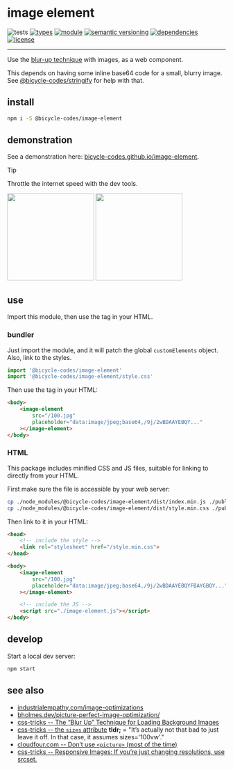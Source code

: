 # image element
![tests](https://github.com/bicycle-codes/image-element/actions/workflows/nodejs.yml/badge.svg)
[![types](https://img.shields.io/npm/types/@bicycle-codes/image-element?style=flat-square)](README.md)
[![module](https://img.shields.io/badge/module-ESM%2FCJS-blue?style=flat-square)](README.md)
[![semantic versioning](https://img.shields.io/badge/semver-2.0.0-blue?logo=semver&style=flat-square)](https://semver.org/)
[![dependencies](https://img.shields.io/badge/dependencies-zero-brightgreen.svg?style=flat-square)](package.json)
[![license](https://img.shields.io/badge/license-MIT-brightgreen.svg?style=flat-square)](LICENSE)

-----------------------------------------

Use the [blur-up technique](https://css-tricks.com/the-blur-up-technique-for-loading-background-images/) with images, as a web component.

This depends on having some inline base64 code for a small, blurry image. See [@bicycle-codes/stringify](https://github.com/bicycle-codes/stringify) for help with that.

## install

```sh
npm i -S @bicycle-codes/image-element
```

## demonstration

See a demonstration here: [bicycle-codes.github.io/image-element](https://bicycle-codes.github.io/image-element/).

> [!TIP]
> Throttle the internet speed with the dev tools.

<img src="https://github.com/bicycle-codes/image-element/raw/main/before.png" width="200" /> <img src="https://github.com/bicycle-codes/image-element/raw/main/after.png" width="200" />

## use
Import this module, then use the tag in your HTML.

### bundler
Just import the module, and it will patch the global `customElements` object.
Also, link to the styles.

```js
import '@bicycle-codes/image-element'
import '@bicycle-codes/image-element/style.css'
```

Then use the tag in your HTML:

```html
<body>
    <image-element
        src="/100.jpg"
        placeholder="data:image/jpeg;base64,/9j/2wBDAAYEBQY..."
    ></image-element>
</body>
```

### HTML
This package includes minified CSS and JS files, suitable for linking to directly from your HTML.

First make sure the file is accessible by your web server:

```sh
cp ./node_modules/@bicycle-codes/image-element/dist/index.min.js ./public/image-element.js
cp ./node_modules/@bicycle-codes/image-element/dist/style.min.css ./public
```

Then link to it in your HTML:

```html
<head>
    <!-- include the style -->
    <link rel="stylesheet" href="/style.min.css">
</head>

<body>
    <image-element
        src="/100.jpg"
        placeholder="data:image/jpeg;base64,/9j/2wBDAAYEBQYFBAYGBQY..."
    ></image-element>

    <!-- include the JS -->
    <script src="./image-element.js"></script>
</body>
```

## develop

Start a local dev server:

```sh
npm start
```

## see also

* [industrialempathy.com/image-optimizations](https://www.industrialempathy.com/posts/image-optimizations/)
* [bholmes.dev/picture-perfect-image-optimization/](https://bholmes.dev/blog/picture-perfect-image-optimization/)
* [css-tricks -- The “Blur Up” Technique for Loading Background Images](https://css-tricks.com/the-blur-up-technique-for-loading-background-images/)
* [css-tricks -- the `sizes` attribute](https://css-tricks.com/responsive-images-youre-just-changing-resolutions-use-srcset/#aa-also-sizes)
**tldr;** = "It’s actually not that bad to just leave it off. In that case, it assumes sizes='100vw'."
* [cloudfour.com -- Don’t use `<picture>` (most of the time)](https://cloudfour.com/thinks/dont-use-picture-most-of-the-time/)
* [css-tricks -- Responsive Images: If you’re just changing resolutions, use srcset.](https://css-tricks.com/responsive-images-youre-just-changing-resolutions-use-srcset/)
